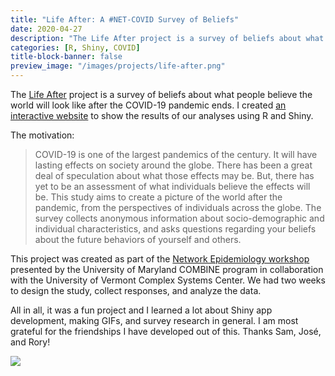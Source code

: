 ```yaml
---
title: "Life After: A #NET-COVID Survey of Beliefs"
date: 2020-04-27
description: "The Life After project is a survey of beliefs about what people believe the world will look like after the COVID-19 pandemic ends."
categories: [R, Shiny, COVID]
title-block-banner: false
preview_image: "/images/projects/life-after.png"
---
```


The [Life After](https://sites.google.com/view/life-after-covid19/english) project is a survey of beliefs about what people believe the world will look like after the COVID-19 pandemic ends. I created [an interactive website](https://phil-nguyen.shinyapps.io/life-after/) to show the results of our analyses using R and Shiny.

The motivation:

> COVID-19 is one of the largest pandemics of the century. It will have lasting effects on society around the globe. There has been a great deal of speculation about what those effects may be. But, there has yet to be an assessment of what individuals believe the effects will be. This study aims to create a picture of the world after the pandemic, from the perspectives of individuals across the globe. The survey collects anonymous information about socio-demographic and individual characteristics, and asks questions regarding your beliefs about the future behaviors of yourself and others.

This project was created as part of the [Network Epidemiology workshop](http://www.combine.umd.edu/network-epidemiology/) presented by the University of Maryland COMBINE program in collaboration with the University of Vermont Complex Systems Center. We had two weeks to design the study, collect responses, and analyze the data.

All in all, it was a fun project and I learned a lot about Shiny app development, making GIFs, and survey research in general. I am most grateful for the friendships I have developed out of this. Thanks Sam, José, and Rory!

![](/images/projects/life-after.png)
